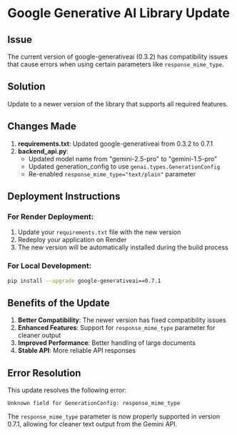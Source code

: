 # Google Generative AI Library Update

## Issue
The current version of google-generativeai (0.3.2) has compatibility issues that cause errors when using certain parameters like `response_mime_type`.

## Solution
Update to a newer version of the library that supports all required features.

## Changes Made

1. **requirements.txt**: Updated google-generativeai from 0.3.2 to 0.7.1
2. **backend_api.py**: 
   - Updated model name from "gemini-2.5-pro" to "gemini-1.5-pro"
   - Updated generation_config to use `genai.types.GenerationConfig`
   - Re-enabled `response_mime_type="text/plain"` parameter

## Deployment Instructions

### For Render Deployment:
1. Update your `requirements.txt` file with the new version
2. Redeploy your application on Render
3. The new version will be automatically installed during the build process

### For Local Development:
```bash
pip install --upgrade google-generativeai==0.7.1
```

## Benefits of the Update

1. **Better Compatibility**: The newer version has fixed compatibility issues
2. **Enhanced Features**: Support for `response_mime_type` parameter for cleaner output
3. **Improved Performance**: Better handling of large documents
4. **Stable API**: More reliable API responses

## Error Resolution

This update resolves the following error:
```
Unknown field for GenerationConfig: response_mime_type
```

The `response_mime_type` parameter is now properly supported in version 0.7.1, allowing for cleaner text output from the Gemini API.